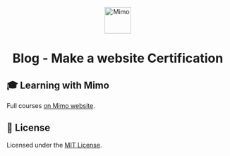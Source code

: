 <p align="center">
  <a href="https://getmimo.com/">
    <img alt="Mimo" src="favicon.png" width="60" />
  </a>
</p>
<h1 align="center">
  Blog - Make a website Certification
</h1>

## 🎓 Learning with Mimo

Full courses [on Mimo website](https://getmimo.com/).

## :memo: License

Licensed under the [MIT License](./LICENSE).
